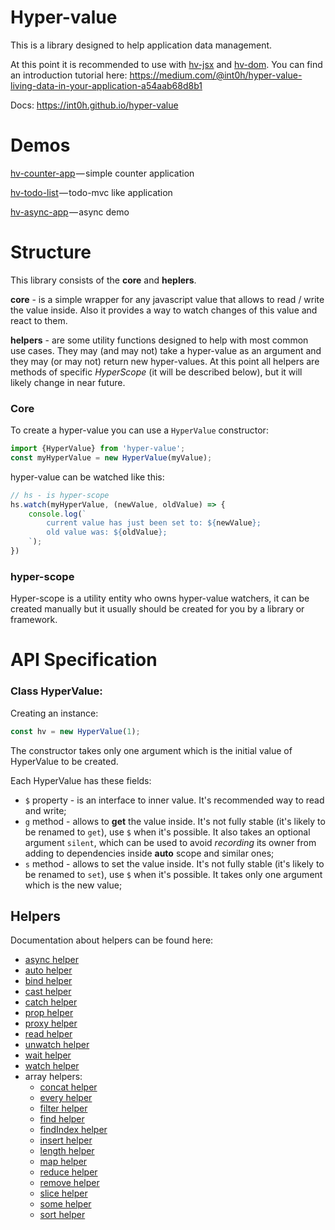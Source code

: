 # Hyper-value

This is a library designed to help application data management.

At this point it is recommended to use with [hv-jsx](https://github.com/int0h/hv-jsx) and [hv-dom](https://github.com/int0h/hv-dom). You can find an introduction tutorial here: https://medium.com/@int0h/hyper-value-living-data-in-your-application-a54aab68d8b1

Docs: https://int0h.github.io/hyper-value

# Demos

[hv-counter-app](https://github.com/int0h/hv-counter-app) — simple counter application

[hv-todo-list](https://github.com/int0h/hv-todo-list) — todo-mvc like application

[hv-async-app](https://github.com/int0h/hv-async-app) — async demo

# Structure

This library consists of the **core** and **heplers**.

**core** - is a simple wrapper for any javascript value that allows to read / write the value inside. Also it provides a way to watch changes of this value and react to them.

**helpers** - are some utility functions designed to help with most common use cases. They may (and may not) take a hyper-value as an argument and they may (or may not) return new hyper-values. At this point all helpers are methods of specific *HyperScope* (it will be described below), but it will likely change in near future.

### Core

To create a hyper-value you can use a `HyperValue` constructor:

```js
import {HyperValue} from 'hyper-value';
const myHyperValue = new HyperValue(myValue);
```

hyper-value can be watched like this:

```js
// hs - is hyper-scope
hs.watch(myHyperValue, (newValue, oldValue) => {
	console.log(`
		current value has just been set to: ${newValue};
		old value was: ${oldValue};
	`);
})
```

### hyper-scope

Hyper-scope is a utility entity who owns hyper-value watchers, it can be created manually but it usually should be created for you by a library or framework.

# API Specification

### Class HyperValue:
Creating an instance:

```js
const hv = new HyperValue(1);
```

The constructor takes only one argument which is the initial value of HyperValue to be created.

Each HyperValue has these fields:

- `$` property - is an interface to inner value. It's recommended way to read and write;
- `g` method - allows to **get** the value inside. It's not fully stable (it's likely to be renamed to `get`), use `$` when it's possible. It also takes an optional argument `silent`, which can be used to avoid *recording* its owner from adding to dependencies inside **auto** scope and similar ones;
-  `s` method - allows to set the value inside. It's not fully stable (it's likely to be renamed to `set`), use `$` when it's possible. It takes only one argument which is the new value;

## Helpers

Documentation about helpers can be found here:
- [async helper](https://int0h.github.io/hyper-value/modules/_hs_async_index_.html)
- [auto helper](https://int0h.github.io/hyper-value/modules/_hs_auto_index_.html)
- [bind helper](https://int0h.github.io/hyper-value/modules/_hs_bind_index_.html)
- [cast helper](https://int0h.github.io/hyper-value/modules/_hs_cast_index_.html)
- [catch helper](https://int0h.github.io/hyper-value/modules/_hs_catch_index_.html)
- [prop helper](https://int0h.github.io/hyper-value/modules/_hs_prop_index_.html)
- [proxy helper](https://int0h.github.io/hyper-value/modules/_hs_proxy_index_.html)
- [read helper](https://int0h.github.io/hyper-value/modules/_hs_read_index_.html)
- [unwatch helper](https://int0h.github.io/hyper-value/modules/_hs_unwatch_index_.html)
- [wait helper](https://int0h.github.io/hyper-value/modules/_hs_wait_index_.html)
- [watch helper](https://int0h.github.io/hyper-value/modules/_hs_watch_index_.html)
- array helpers:
	- [concat helper](https://int0h.github.io/hyper-value/modules/_hs_array_concat_index_.html)
	- [every helper](https://int0h.github.io/hyper-value/modules/_hs_array_every_index_.html)
	- [filter helper](https://int0h.github.io/hyper-value/modules/_hs_array_filter_index_.html)
	- [find helper](https://int0h.github.io/hyper-value/modules/_hs_array_find_index_.html)
	- [findIndex helper](https://int0h.github.io/hyper-value/modules/_hs_array_findindex_index_.html)
	- [insert helper](https://int0h.github.io/hyper-value/modules/_hs_array_insert_index_.html)
	- [length helper](https://int0h.github.io/hyper-value/modules/_hs_array_length_index_.html)
	- [map helper](https://int0h.github.io/hyper-value/modules/_hs_array_map_index_.html)
	- [reduce helper](https://int0h.github.io/hyper-value/modules/_hs_array_reduce_index_.html)
	- [remove helper](https://int0h.github.io/hyper-value/modules/_hs_array_remove_index_.html)
	- [slice helper](https://int0h.github.io/hyper-value/modules/_hs_array_slice_index_.html)
	- [some helper](https://int0h.github.io/hyper-value/modules/_hs_array_some_index_.html)
	- [sort helper](https://int0h.github.io/hyper-value/modules/_hs_array_sort_index_.html)
